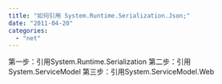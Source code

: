 ```yaml
---
title: "如何引用 System.Runtime.Serialization.Json;"
date: "2011-04-20"
categories: 
  - "net"
---
```


第一步：引用System.Runtime.Serialization 第二步：引用System.ServiceModel 第三步：引用System.ServiceModel.Web
